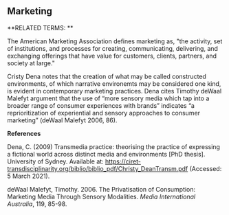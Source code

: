 ## Marketing

**RELATED TERMS: **

The American Marketing Association defines marketing as, "the activity, set of institutions, and processes for creating, communicating, delivering, and exchanging offerings that have value for customers, clients, partners, and society at large."

Cristy Dena notes that the creation of what may be called constructed environments, of which narrative environemts may be considered one kind, is evident in contemporary marketing practices. Dena cites Timothy deWaal Malefyt argument that the use of “more sensory media which tap into a broader range of consumer experiences with brands” indicates “a reprioritization of experiential and sensory approaches to consumer marketing” (deWaal Malefyt 2006, 86).

**References**

Dena, C. (2009) Transmedia practice: theorising the practice of expressing a fictional world across distinct media and environments [PhD thesis]. University of Sydney. Available at: https://ciret-transdisciplinarity.org/biblio/biblio_pdf/Christy_DeanTransm.pdf (Accessed: 5 March 2021).

deWaal Malefyt, Timothy. 2006. The Privatisation of Consumption: Marketing Media Through Sensory Modalities. _Media International Australia_, 119, 85-98.

